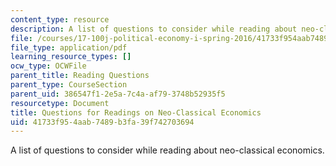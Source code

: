 ```yaml
---
content_type: resource
description: A list of questions to consider while reading about neo-classical economics.
file: /courses/17-100j-political-economy-i-spring-2016/41733f954aab7489b3fa39f742703694_MIT17_100JS16_NeoclassQues.pdf
file_type: application/pdf
learning_resource_types: []
ocw_type: OCWFile
parent_title: Reading Questions
parent_type: CourseSection
parent_uid: 386547f1-2e5a-7c4a-af79-3748b52935f5
resourcetype: Document
title: Questions for Readings on Neo-Classical Economics
uid: 41733f95-4aab-7489-b3fa-39f742703694
---
```

A list of questions to consider while reading about neo-classical economics.

